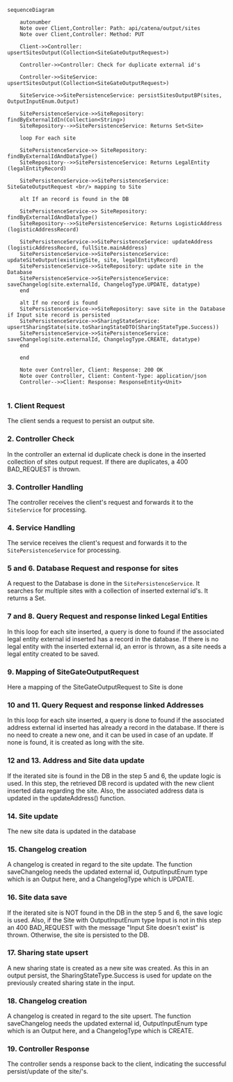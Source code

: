 ````mermaid
sequenceDiagram

    autonumber
    Note over Client,Controller: Path: api/catena/output/sites
    Note over Client,Controller: Method: PUT

    Client->>Controller: upsertSitesOutput(Collection<SiteGateOutputRequest>)

    Controller->>Controller: Check for duplicate external id's

    Controller->>SiteService: upsertSitesOutput(Collection<SiteGateOutputRequest>)

    SiteService->>SitePersistenceService: persistSitesOutputBP(sites, OutputInputEnum.Output)

    SitePersistenceService->>SiteRepository: findByExternalIdIn(Collection<String>) 
    SiteRepository-->>SitePersistenceService: Returns Set<Site>

    loop For each site

    SitePersistenceService->> SiteRepository: findByExternalIdAndDataType()
    SiteRepository-->>SitePersistenceService: Returns LegalEntity (legalEntityRecord) 

    SitePersistenceService->>SitePersistenceService: SiteGateOutputRequest <br/> mapping to Site

    alt If an record is found in the DB

    SitePersistenceService->> SiteRepository: findByExternalIdAndDataType()
    SiteRepository-->>SitePersistenceService: Returns LogisticAddress (logisticAddressRecord) 

    SitePersistenceService->>SitePersistenceService: updateAddress (logisticAddressRecord, fullSite.mainAddress)
    SitePersistenceService->>SitePersistenceService: updateSiteOutput(existingSite, site, legalEntityRecord)
    SitePersistenceService->>SiteRepository: update site in the Database
    SitePersistenceService->>SitePersistenceService: saveChangelog(site.externalId, ChangelogType.UPDATE, datatype)
    end

    alt If no record is found
    SitePersistenceService->>SiteRepository: save site in the Database if Input site record is persisted
    SitePersistenceService->>SharingStateService: upsertSharingState(site.toSharingStateDTO(SharingStateType.Success))
    SitePersistenceService->>SitePersistenceService: saveChangelog(site.externalId, ChangelogType.CREATE, datatype)
    end

    end

    Note over Controller, Client: Response: 200 OK 
    Note over Controller, Client: Content-Type: application/json
    Controller-->>Client: Response: ResponseEntity<Unit>


````

### 1. Client Request

The client sends a request to persist an output site.

### 2. Controller Check

In the controller an external id duplicate check is done in the inserted collection of sites output request. If there are duplicates, a 400 BAD_REQUEST is
thrown.

### 3. Controller Handling

The controller receives the client's request and forwards it to the `SiteService` for processing.

### 4. Service Handling

The service receives the client's request and forwards it to the `SitePersistenceService` for processing.

### 5 and 6. Database Request and response for sites

A request to the Database is done in the `SitePersistenceService`. It searches for multiple sites with a collection of inserted external id's. It returns a
Set<Site>.

### 7 and 8. Query Request and response linked Legal Entities

In this loop for each site inserted, a query is done to found if the associated legal entity external id inserted has a record in the database. If there is no
legal entity with the inserted external id, an error is thrown, as a site needs a legal entity created to be saved.

### 9. Mapping of SiteGateOutputRequest

Here a mapping of the SiteGateOutputRequest to Site is done

### 10 and 11. Query Request and response linked Addresses

In this loop for each site inserted, a query is done to found if the associated address external id inserted has already a record in the database. If there is
no need to create a new one, and it can be used in case of an update. If none is found, it is created as long with the site.

### 12 and 13. Address and Site data update

If the iterated site is found in the DB in the step 5 and 6, the update logic is used. In this step, the retrieved DB record is updated with the new client
inserted data regarding the site. Also, the associated address data is updated in the updateAddress() function.

### 14. Site update

The new site data is updated in the database

### 15. Changelog creation

A changelog is created in regard to the site update. The function saveChangelog needs the updated external id, OutputInputEnum type which is an Output here, and
a ChangelogType which is UPDATE.

### 16. Site data save

If the iterated site is NOT found in the DB in the step 5 and 6, the save logic is used. Also, if the Site with OutputInputEnum type Input is not in this step
an 400 BAD_REQUEST with the message "Input Site doesn't exist"
is thrown. Otherwise, the site is persisted to the DB.

### 17. Sharing state upsert

A new sharing state is created as a new site was created. As this in an output persist, the SharingStateType.Success is used for update on the previously
created sharing state in the input.

### 18. Changelog creation

A changelog is created in regard to the site upsert. The function saveChangelog needs the updated external id, OutputInputEnum type which is an Output here, and
a ChangelogType which is CREATE.

### 19. Controller Response

The controller sends a response back to the client, indicating the successful persist/update of the site/'s.